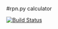 #rpn.py calculator

[![Build Status](https://travis-ci.com/RLesser/c4cs-f16-rpn.svg?token=jTGSjqDyzV65h8ZAsK68&branch=master)](https://travis-ci.com/RLesser/c4cs-f16-rpn)
